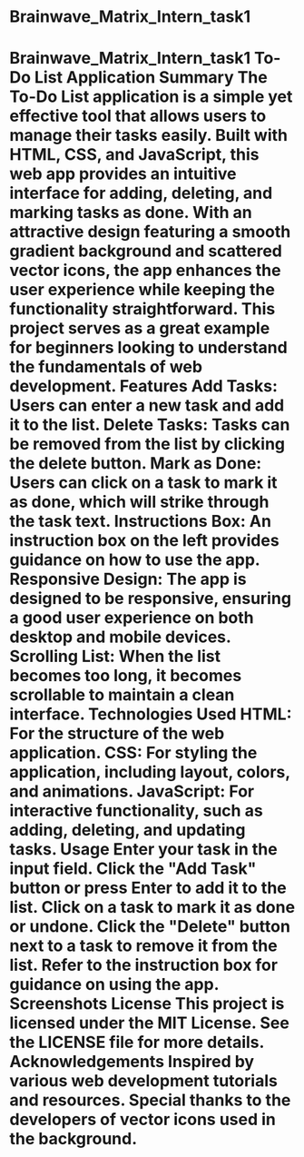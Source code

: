 # Brainwave_Matrix_Intern_task1
 # Brainwave_Matrix_Intern_task1 To-Do List Application Summary The To-Do List application is a simple yet effective tool that allows users to manage their tasks easily. Built with HTML, CSS, and JavaScript, this web app provides an intuitive interface for adding, deleting, and marking tasks as done. With an attractive design featuring a smooth gradient background and scattered vector icons, the app enhances the user experience while keeping the functionality straightforward. This project serves as a great example for beginners looking to understand the fundamentals of web development.  Features Add Tasks: Users can enter a new task and add it to the list. Delete Tasks: Tasks can be removed from the list by clicking the delete button. Mark as Done: Users can click on a task to mark it as done, which will strike through the task text. Instructions Box: An instruction box on the left provides guidance on how to use the app. Responsive Design: The app is designed to be responsive, ensuring a good user experience on both desktop and mobile devices. Scrolling List: When the list becomes too long, it becomes scrollable to maintain a clean interface.  Technologies Used HTML: For the structure of the web application. CSS: For styling the application, including layout, colors, and animations. JavaScript: For interactive functionality, such as adding, deleting, and updating tasks.  Usage Enter your task in the input field. Click the "Add Task" button or press Enter to add it to the list. Click on a task to mark it as done or undone. Click the "Delete" button next to a task to remove it from the list. Refer to the instruction box for guidance on using the app.  Screenshots   License This project is licensed under the MIT License. See the LICENSE file for more details.  Acknowledgements Inspired by various web development tutorials and resources. Special thanks to the developers of vector icons used in the background.
